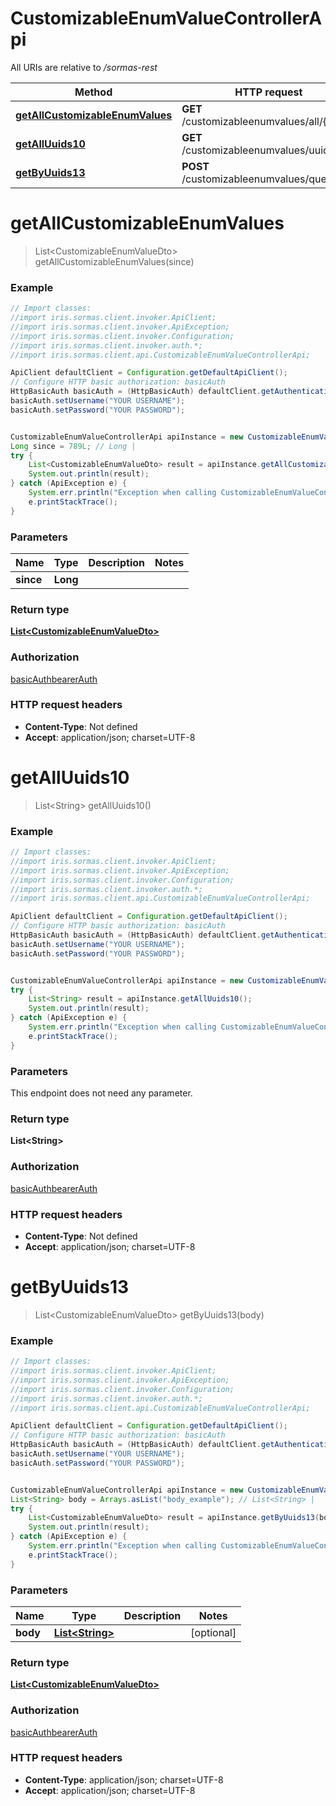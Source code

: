 # CustomizableEnumValueControllerApi

All URIs are relative to */sormas-rest*

Method | HTTP request | Description
------------- | ------------- | -------------
[**getAllCustomizableEnumValues**](CustomizableEnumValueControllerApi.md#getAllCustomizableEnumValues) | **GET** /customizableenumvalues/all/{since} | 
[**getAllUuids10**](CustomizableEnumValueControllerApi.md#getAllUuids10) | **GET** /customizableenumvalues/uuids | 
[**getByUuids13**](CustomizableEnumValueControllerApi.md#getByUuids13) | **POST** /customizableenumvalues/query | 

<a name="getAllCustomizableEnumValues"></a>
# **getAllCustomizableEnumValues**
> List&lt;CustomizableEnumValueDto&gt; getAllCustomizableEnumValues(since)



### Example
```java
// Import classes:
//import iris.sormas.client.invoker.ApiClient;
//import iris.sormas.client.invoker.ApiException;
//import iris.sormas.client.invoker.Configuration;
//import iris.sormas.client.invoker.auth.*;
//import iris.sormas.client.api.CustomizableEnumValueControllerApi;

ApiClient defaultClient = Configuration.getDefaultApiClient();
// Configure HTTP basic authorization: basicAuth
HttpBasicAuth basicAuth = (HttpBasicAuth) defaultClient.getAuthentication("basicAuth");
basicAuth.setUsername("YOUR USERNAME");
basicAuth.setPassword("YOUR PASSWORD");


CustomizableEnumValueControllerApi apiInstance = new CustomizableEnumValueControllerApi();
Long since = 789L; // Long | 
try {
    List<CustomizableEnumValueDto> result = apiInstance.getAllCustomizableEnumValues(since);
    System.out.println(result);
} catch (ApiException e) {
    System.err.println("Exception when calling CustomizableEnumValueControllerApi#getAllCustomizableEnumValues");
    e.printStackTrace();
}
```

### Parameters

Name | Type | Description  | Notes
------------- | ------------- | ------------- | -------------
 **since** | **Long**|  |

### Return type

[**List&lt;CustomizableEnumValueDto&gt;**](CustomizableEnumValueDto.md)

### Authorization

[basicAuth](../README.md#basicAuth)[bearerAuth](../README.md#bearerAuth)

### HTTP request headers

 - **Content-Type**: Not defined
 - **Accept**: application/json; charset=UTF-8

<a name="getAllUuids10"></a>
# **getAllUuids10**
> List&lt;String&gt; getAllUuids10()



### Example
```java
// Import classes:
//import iris.sormas.client.invoker.ApiClient;
//import iris.sormas.client.invoker.ApiException;
//import iris.sormas.client.invoker.Configuration;
//import iris.sormas.client.invoker.auth.*;
//import iris.sormas.client.api.CustomizableEnumValueControllerApi;

ApiClient defaultClient = Configuration.getDefaultApiClient();
// Configure HTTP basic authorization: basicAuth
HttpBasicAuth basicAuth = (HttpBasicAuth) defaultClient.getAuthentication("basicAuth");
basicAuth.setUsername("YOUR USERNAME");
basicAuth.setPassword("YOUR PASSWORD");


CustomizableEnumValueControllerApi apiInstance = new CustomizableEnumValueControllerApi();
try {
    List<String> result = apiInstance.getAllUuids10();
    System.out.println(result);
} catch (ApiException e) {
    System.err.println("Exception when calling CustomizableEnumValueControllerApi#getAllUuids10");
    e.printStackTrace();
}
```

### Parameters
This endpoint does not need any parameter.

### Return type

**List&lt;String&gt;**

### Authorization

[basicAuth](../README.md#basicAuth)[bearerAuth](../README.md#bearerAuth)

### HTTP request headers

 - **Content-Type**: Not defined
 - **Accept**: application/json; charset=UTF-8

<a name="getByUuids13"></a>
# **getByUuids13**
> List&lt;CustomizableEnumValueDto&gt; getByUuids13(body)



### Example
```java
// Import classes:
//import iris.sormas.client.invoker.ApiClient;
//import iris.sormas.client.invoker.ApiException;
//import iris.sormas.client.invoker.Configuration;
//import iris.sormas.client.invoker.auth.*;
//import iris.sormas.client.api.CustomizableEnumValueControllerApi;

ApiClient defaultClient = Configuration.getDefaultApiClient();
// Configure HTTP basic authorization: basicAuth
HttpBasicAuth basicAuth = (HttpBasicAuth) defaultClient.getAuthentication("basicAuth");
basicAuth.setUsername("YOUR USERNAME");
basicAuth.setPassword("YOUR PASSWORD");


CustomizableEnumValueControllerApi apiInstance = new CustomizableEnumValueControllerApi();
List<String> body = Arrays.asList("body_example"); // List<String> | 
try {
    List<CustomizableEnumValueDto> result = apiInstance.getByUuids13(body);
    System.out.println(result);
} catch (ApiException e) {
    System.err.println("Exception when calling CustomizableEnumValueControllerApi#getByUuids13");
    e.printStackTrace();
}
```

### Parameters

Name | Type | Description  | Notes
------------- | ------------- | ------------- | -------------
 **body** | [**List&lt;String&gt;**](String.md)|  | [optional]

### Return type

[**List&lt;CustomizableEnumValueDto&gt;**](CustomizableEnumValueDto.md)

### Authorization

[basicAuth](../README.md#basicAuth)[bearerAuth](../README.md#bearerAuth)

### HTTP request headers

 - **Content-Type**: application/json; charset=UTF-8
 - **Accept**: application/json; charset=UTF-8

